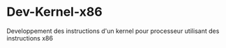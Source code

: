 # Dev-Kernel-x86
Developpement des instructions d'un kernel pour processeur utilisant des instructions x86
